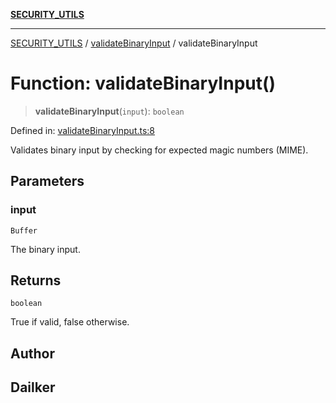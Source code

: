 [**SECURITY_UTILS**](../../README.md)

***

[SECURITY_UTILS](../../README.md) / [validateBinaryInput](../README.md) / validateBinaryInput

# Function: validateBinaryInput()

> **validateBinaryInput**(`input`): `boolean`

Defined in: [validateBinaryInput.ts:8](https://github.com/dailker/everyutil/blob/26e2bb73429918cf0d08899e9efd90b82a42c92e/src/security/validateBinaryInput.ts#L8)

Validates binary input by checking for expected magic numbers (MIME).

## Parameters

### input

`Buffer`

The binary input.

## Returns

`boolean`

True if valid, false otherwise.

## Author

## Dailker

